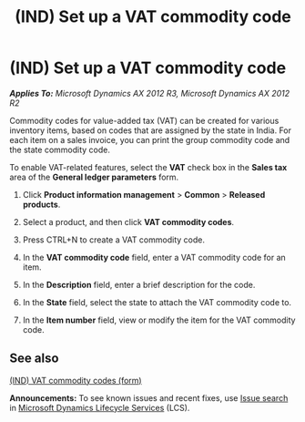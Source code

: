 ﻿---
title: (IND) Set up a VAT commodity code
TOCTitle: (IND) Set up a VAT commodity code
ms:assetid: 67991415-c8e6-4785-bce0-595e75913eaa
ms:mtpsurl: https://technet.microsoft.com/en-us/library/JJ677876(v=AX.60)
ms:contentKeyID: 49385840
ms.date: 04/18/2014
mtps_version: v=AX.60
---

# (IND) Set up a VAT commodity code 


_**Applies To:** Microsoft Dynamics AX 2012 R3, Microsoft Dynamics AX 2012 R2_

Commodity codes for value-added tax (VAT) can be created for various inventory items, based on codes that are assigned by the state in India. For each item on a sales invoice, you can print the group commodity code and the state commodity code.

To enable VAT-related features, select the **VAT** check box in the **Sales tax** area of the **General ledger parameters** form.

1.  Click **Product information management** \> **Common** \> **Released products**.

2.  Select a product, and then click **VAT commodity codes**.

3.  Press CTRL+N to create a VAT commodity code.

4.  In the **VAT commodity code** field, enter a VAT commodity code for an item.

5.  In the **Description** field, enter a brief description for the code.

6.  In the **State** field, select the state to attach the VAT commodity code to.

7.  In the **Item number** field, view or modify the item for the VAT commodity code.

## See also

[(IND) VAT commodity codes (form)](https://technet.microsoft.com/en-us/library/jj664797\(v=ax.60\))

  
**Announcements:** To see known issues and recent fixes, use [Issue search](http://go.microsoft.com/fwlink/?linkid=389258) in [Microsoft Dynamics Lifecycle Services](http://go.microsoft.com/fwlink/?linkid=306505) (LCS).

